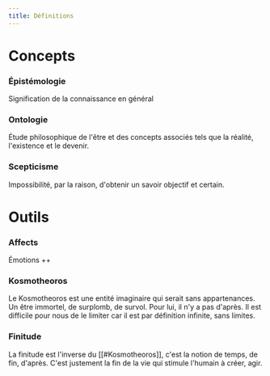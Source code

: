 ```yaml
---
title: Définitions
---
```

# Concepts
### Épistémologie
Signification de la connaissance en général
### Ontologie
Étude philosophique de l'être et des concepts associés tels que la réalité, l'existence et le devenir. 
### Scepticisme
Impossibilité, par la raison, d'obtenir un savoir objectif et certain.
# Outils
### Affects
Émotions ++
### Kosmotheoros
Le Kosmotheoros est une entité imaginaire qui serait sans appartenances. Un être immortel, de surplomb, de survol. Pour lui, il n'y a pas d'après. Il est difficile pour nous de le limiter car il est par définition infinite, sans limites.
### Finitude
La finitude est l'inverse du [[#Kosmotheoros]], c'est la notion de temps, de fin, d'après. C'est justement la fin de la vie qui stimule l'humain à créer, agir.